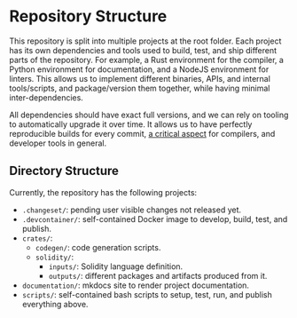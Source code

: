 # Repository Structure

This repository is split into multiple projects at the root folder. Each project has its own dependencies and tools used to build, test, and ship different parts of the repository. For example, a Rust environment for the compiler, a Python environment for documentation, and a NodeJS environment for linters. This allows us to implement different binaries, APIs, and internal tools/scripts, and package/version them together, while having minimal inter-dependencies.

All dependencies should have exact full versions, and we can rely on tooling to automatically upgrade it over time. It allows us to have perfectly reproducible builds for every commit, [a critical aspect](https://github.com/dotnet/designs/blob/40794be63ecd8b35e9596412050a84dedd575b99/accepted/2020/reproducible-builds.md) for compilers, and developer tools in general.

## Directory Structure

Currently, the repository has the following projects:

-   `.changeset/`: pending user visible changes not released yet.
-   `.devcontainer/`: self-contained Docker image to develop, build, test, and publish.
-   `crates/`:
    -   `codegen/`: code generation scripts.
    -   `solidity/`:
        -   `inputs/`: Solidity language definition.
        -   `outputs/`: different packages and artifacts produced from it.
-   `documentation/`: mkdocs site to render project documentation.
-   `scripts/`: self-contained bash scripts to setup, test, run, and publish everything above.
